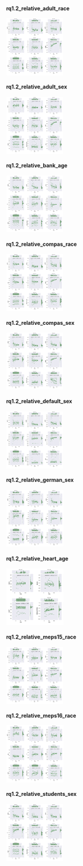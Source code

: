 #### rq1.2_relative_adult_race

<img src="each_dataset_result_relative/rq1.2_relative_adult_race.png" alt="rq1.2_relative_adult_race" style="zoom:15%;" />

#### rq1.2_relative_adult_sex

<img src="each_dataset_result_relative/rq1.2_relative_adult_sex.png" alt="rq1.2_relative_adult_sex" style="zoom:15%;" />

#### rq1.2_relative_bank_age

<img src="each_dataset_result_relative/rq1.2_relative_bank_age.png" alt="rq1.2_relative_bank_age" style="zoom:15%;" />

#### rq1.2_relative_compas_race

<img src="each_dataset_result_relative/rq1.2_relative_compas_race.png" alt="rq1.2_relative_compas_race" style="zoom:15%;" />

#### rq1.2_relative_compas_sex

<img src="each_dataset_result_relative/rq1.2_relative_compas_sex.png" alt="rq1.2_relative_compas_sex" style="zoom:15%;" />

#### rq1.2_relative_default_sex

<img src="each_dataset_result_relative/rq1.2_relative_default_sex.png" alt="rq1.2_relative_default_sex" style="zoom:15%;" />

#### rq1.2_relative_german_sex

<img src="each_dataset_result_relative/rq1.2_relative_german_sex.png" alt="rq1.2_relative_german_sex" style="zoom:15%;" />

#### rq1.2_relative_heart_age

<img src="each_dataset_result_relative/rq1.2_relative_heart_age.png" alt="rq1.2_relative_heart_age" style="zoom:15%;" />

#### rq1.2_relative_meps15_race

<img src="each_dataset_result_relative/rq1.2_relative_meps15_race.png" alt="rq1.2_relative_meps15_race" style="zoom:15%;" />

#### rq1.2_relative_meps16_race

<img src="each_dataset_result_relative/rq1.2_relative_meps16_race.png" alt="rq1.2_relative_meps16_race" style="zoom:15%;" />

#### rq1.2_relative_students_sex

<img src="each_dataset_result_relative/rq1.2_relative_students_sex.png" alt="rq1.2_relative_students_sex" style="zoom:15%;" />